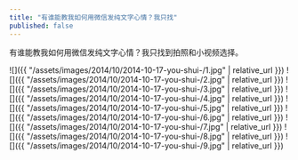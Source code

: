 ```yaml
---
title: "有谁能教我如何用微信发纯文字心情？我只找"
published: false
---
```

有谁能教我如何用微信发纯文字心情？我只找到拍照和小视频选择。



![]({{ "/assets/images/2014/10/2014-10-17-you-shui-/1.jpg" | relative_url }})
![]({{ "/assets/images/2014/10/2014-10-17-you-shui-/2.jpg" | relative_url }})
![]({{ "/assets/images/2014/10/2014-10-17-you-shui-/3.jpg" | relative_url }})
![]({{ "/assets/images/2014/10/2014-10-17-you-shui-/4.jpg" | relative_url }})
![]({{ "/assets/images/2014/10/2014-10-17-you-shui-/5.jpg" | relative_url }})
![]({{ "/assets/images/2014/10/2014-10-17-you-shui-/6.jpg" | relative_url }})
![]({{ "/assets/images/2014/10/2014-10-17-you-shui-/7.jpg" | relative_url }})
![]({{ "/assets/images/2014/10/2014-10-17-you-shui-/8.jpg" | relative_url }})
![]({{ "/assets/images/2014/10/2014-10-17-you-shui-/9.jpg" | relative_url }})
